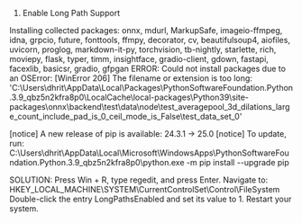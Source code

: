 1) Enable Long Path Support

Installing collected packages: onnx, mdurl, MarkupSafe, imageio-ffmpeg, idna, grpcio, future, fonttools, ffmpy, decorator, cv, beautifulsoup4, aiofiles, uvicorn, proglog, markdown-it-py, torchvision, tb-nightly, starlette, rich, moviepy, flask, typer, timm, insightface, gradio-client, gdown, fastapi, facexlib, basicsr, gradio, gfpgan
ERROR: Could not install packages due to an OSError: [WinError 206] The filename or extension is too long: 'C:\\Users\\dhrit\\AppData\\Local\\Packages\\PythonSoftwareFoundation.Python.3.9_qbz5n2kfra8p0\\LocalCache\\local-packages\\Python39\\site-packages\\onnx\\backend\\test\\data\\node\\test_averagepool_3d_dilations_large_count_include_pad_is_0_ceil_mode_is_False\\test_data_set_0'


[notice] A new release of pip is available: 24.3.1 -> 25.0
[notice] To update, run: C:\Users\dhrit\AppData\Local\Microsoft\WindowsApps\PythonSoftwareFoundation.Python.3.9_qbz5n2kfra8p0\python.exe -m pip install --upgrade pip

 SOLUTION: Press Win + R, type regedit, and press Enter.
    Navigate to:
    HKEY_LOCAL_MACHINE\SYSTEM\CurrentControlSet\Control\FileSystem
    Double-click the entry LongPathsEnabled and set its value to 1.
    Restart your system.
